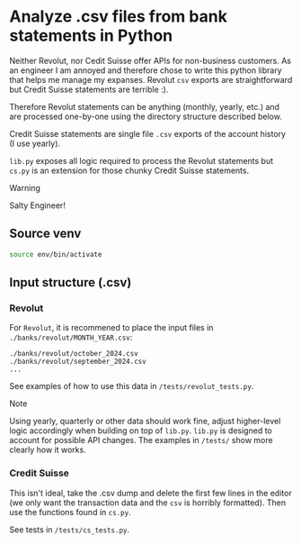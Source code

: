 # Analyze .csv files from bank statements in Python
Neither Revolut, nor Cedit Suisse offer APIs for non-business customers. As an engineer I am annoyed and therefore chose to write this python library that helps me manage my expanses. Revolut `csv` exports are straightforward but Credit Suisse statements are terrible :). 

Therefore Revolut statements can be anything (monthly, yearly, etc.) and are processed one-by-one using the directory structure described below.

Credit Suisse statements are single file `.csv` exports of the account history (I use yearly). 

`lib.py` exposes all logic required to process the Revolut statements but `cs.py` is an extension for those chunky Credit Suisse statements.

> [!WARNING]
> Salty Engineer!


## Source venv
```bash
source env/bin/activate 
```

## Input structure (.csv)
### Revolut
For `Revolut`, it is recommened to place the input files in `./banks/revolut/MONTH_YEAR.csv`:
```
./banks/revolut/october_2024.csv
./banks/revolut/september_2024.csv
...
```
See examples of how to use this data in `/tests/revolut_tests.py`. 

> [!NOTE]
> Using yearly, quarterly or other data should work fine, adjust higher-level logic accordingly when building on top of `lib.py`.
> `lib.py` is designed to account for possible API changes. The examples in `/tests/` show more clearly how it works.


### Credit Suisse
This isn't ideal, take the .csv dump and delete the first few lines in the editor (we only want the transaction data and the `csv` is horribly formatted).
Then use the functions found in `cs.py`. 

See tests in `/tests/cs_tests.py`.

